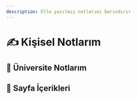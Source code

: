```yaml
---
description: Elle yazılmış notlarımı barındırır
---
```


# ✍ Kişisel Notlarım

## 🏫 Üniversite Notlarım

## 📃 Sayfa İçerikleri



